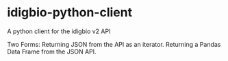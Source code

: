 # idigbio-python-client
A python client for the idigbio v2 API

Two Forms:
Returning JSON from the API as an iterator.
Returning a Pandas Data Frame from the JSON API.

